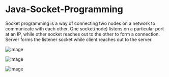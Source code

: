 # Java-Socket-Programming
Socket programming is a way of connecting two nodes on a network to communicate with each other. One socket(node) listens on a particular port at an IP, while other socket reaches out to the other to form a connection. Server forms the listener socket while client reaches out to the server.



![image](https://user-images.githubusercontent.com/5441882/130859245-f9218a68-ee5a-4700-a6c5-d85d8d94d0a9.png)

![image](https://user-images.githubusercontent.com/5441882/130859335-400f1430-654e-43b9-8d66-7cf251c6eae6.png)

![image](https://user-images.githubusercontent.com/5441882/130859375-07bac113-7e6e-484a-8e17-2a143b971706.png)

